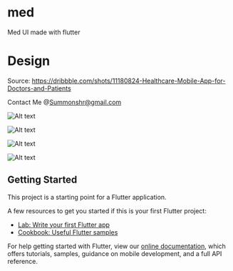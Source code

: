 # med

Med UI made with flutter

# Design

Source: https://dribbble.com/shots/11180824-Healthcare-Mobile-App-for-Doctors-and-Patients

Contact Me @Summonshr@gmail.com

![Alt text](/Screenshot-1.png?raw=true "page 1")

![Alt text](/Screenshot-2.png?raw=true "page 2")

![Alt text](/Screenshot-3.png?raw=true "page 3")

![Alt text](/Screenshot-4.png?raw=true "page 4")


## Getting Started

This project is a starting point for a Flutter application.

A few resources to get you started if this is your first Flutter project:

- [Lab: Write your first Flutter app](https://flutter.dev/docs/get-started/codelab)
- [Cookbook: Useful Flutter samples](https://flutter.dev/docs/cookbook)

For help getting started with Flutter, view our
[online documentation](https://flutter.dev/docs), which offers tutorials,
samples, guidance on mobile development, and a full API reference.
